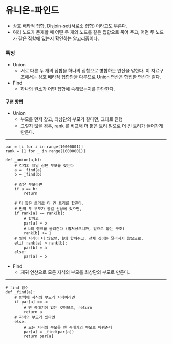 # 유니온-파인드
- 상호 배타적 집합, Disjoin-set(서로소 집합) 이라고도 부른다.
- 여러 노드가 존재할 때 어떤 두 개의 노드를 같은 집합으로 묶어 주고, 어떤 두 노드가 같은 집합에 있는지 확인하는 알고리즘이다.

### 특징
- Union
    - 서로 다른 두 개의 집합을 하나의 집합으로 병합하는 연산을 말한다. 이 자료구조에서는 상호 배타적 집합만을 다루므로 Union 연산은 합집한 연산과 같다.
- Find
    - 하나의 원소가 어떤 집합에 속해있는지를 판단한다.


#### 구현 방법
- Union
    - 부모를 먼저 찾고, 최상단의 부모가 같다면, 그대로 진행
    - 그렇지 않을 경우, rank 를 비교해 더 짧은 트리 밑으로 더 긴 트리가 들어가게 만든다.
---

    par = [i for i in range(10000001)]
    rank = [1 for _ in range(10000001)]

    def _union(a,b):
        # 각각의 제일 상단 부모를 찾는다
        a = _find(a)
        b = _find(b)

        # 같은 부모라면
        if a == b:
            return

        # 더 짧은 트리로 더 긴 트리를 합친다.
        # 만약 두 부모가 동일 선상에 있으면,
        if rank[a] == rank[b]:
            # 합치고
            par[a] = b
            # b의 랭크를 올려준다 (합쳐졌으니까, 밑으로 붙는 구조)
            rank[b] += 1
        # 밑에 자식이 더 많으면, b에 합쳐주고, 전체 깊이는 달라지지 않으므로,
        elif rank[a] > rank[b]:
            par[b] = a
        else:
            par[a] = b


- Find
    - 재귀 연산으로 모든 자식의 부모를 최상단의 부모로 만든다.

---

    # find 함수
    def _find(a):
        # 만약에 자식의 부모가 자식이라면
        if par[a] == a:
            # 맨 꼭대기에 있는 것이므로, return
            return a
        # 자식의 부모가 있다면
        else:
            # 모든 자식의 부모를 맨 꼭대기의 부모로 바꿔준다
            par[a] = _find(par[a])
            return par[a]